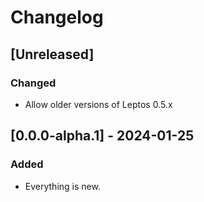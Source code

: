 # Changelog

## [Unreleased]

### Changed

- Allow older versions of Leptos 0.5.x

## [0.0.0-alpha.1] - 2024-01-25

### Added

- Everything is new.
